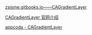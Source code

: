 [zsisme.gitbooks.io——CAGradientLayer](https://zsisme.gitbooks.io/ios-/content/chapter6/cagradientLayer.html)

[CAGradientLayer 官网介绍](https://developer.apple.com/documentation/quartzcore/cagradientlayer?language=objc)

[appcoda - CAGradientLayer](https://www.appcoda.com.tw/cagradientlayer/)